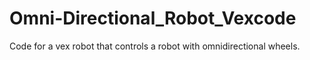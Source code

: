 # Omni-Directional_Robot_Vexcode
Code for a vex robot that controls a robot with omnidirectional wheels.
